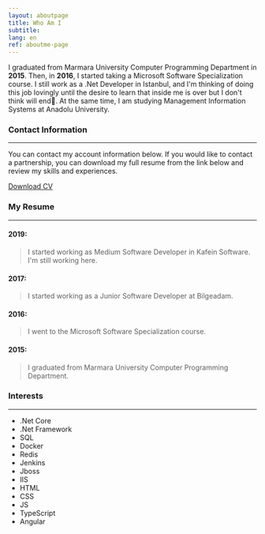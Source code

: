 ```yaml
---
layout: aboutpage
title: Who Am I
subtitle:
lang: en
ref: aboutme-page 
---
```


I graduated from Marmara University Computer Programming Department in <b>2015</b>. Then, in <b>2016</b>, I started taking a Microsoft Software Specialization course. I still work as a .Net Developer in Istanbul, and I'm thinking of doing this job lovingly until the desire to learn that inside me is over but I don't think will end🙂. At the same time, I am studying Management Information Systems at Anadolu University.

### Contact Information
<hr>

You can contact my account information below. If you would like to contact a partnership, you can download my full resume from the link below and review my skills and experiences.

<a href="/cv/CV-UGUR BENLI-EN.docx">Download CV <i class="fa fa-download"></i></a>

### My Resume
<hr>

#### 2019:

> I started working as Medium Software Developer in Kafein Software. I'm still working here.

#### 2017:

> I started working as a Junior Software Developer at Bilgeadam.

#### 2016:

> I went to the Microsoft Software Specialization course.

#### 2015:

> I graduated from Marmara University Computer Programming Department.

### Interests
<hr>

- .Net Core
- .Net Framework
- SQL
- Docker
- Redis
- Jenkins
- Jboss
- IIS
- HTML
- CSS
- JS
- TypeScript
- Angular